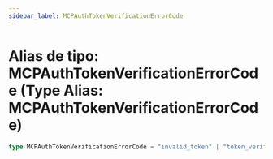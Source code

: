 ```yaml
---
sidebar_label: MCPAuthTokenVerificationErrorCode
---
```


# Alias de tipo: MCPAuthTokenVerificationErrorCode (Type Alias: MCPAuthTokenVerificationErrorCode)

```ts
type MCPAuthTokenVerificationErrorCode = "invalid_token" | "token_verification_failed";
```
